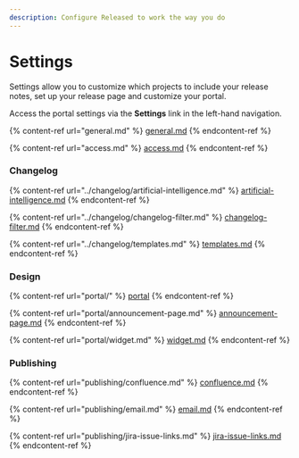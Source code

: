 ```yaml
---
description: Configure Released to work the way you do
---
```


# Settings

Settings allow you to customize which projects to include your release notes, set up your release page and customize your portal.&#x20;

Access the portal settings via the **Settings** link in the left-hand navigation. &#x20;

{% content-ref url="general.md" %}
[general.md](general.md)
{% endcontent-ref %}

{% content-ref url="access.md" %}
[access.md](access.md)
{% endcontent-ref %}

### Changelog

{% content-ref url="../changelog/artificial-intelligence.md" %}
[artificial-intelligence.md](../changelog/artificial-intelligence.md)
{% endcontent-ref %}

{% content-ref url="../changelog/changelog-filter.md" %}
[changelog-filter.md](../changelog/changelog-filter.md)
{% endcontent-ref %}

{% content-ref url="../changelog/templates.md" %}
[templates.md](../changelog/templates.md)
{% endcontent-ref %}

### Design

{% content-ref url="portal/" %}
[portal](portal/)
{% endcontent-ref %}

{% content-ref url="portal/announcement-page.md" %}
[announcement-page.md](portal/announcement-page.md)
{% endcontent-ref %}

{% content-ref url="portal/widget.md" %}
[widget.md](portal/widget.md)
{% endcontent-ref %}

### Publishing

{% content-ref url="publishing/confluence.md" %}
[confluence.md](publishing/confluence.md)
{% endcontent-ref %}

{% content-ref url="publishing/email.md" %}
[email.md](publishing/email.md)
{% endcontent-ref %}

{% content-ref url="publishing/jira-issue-links.md" %}
[jira-issue-links.md](publishing/jira-issue-links.md)
{% endcontent-ref %}

